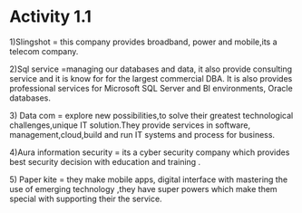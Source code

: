 # Activity 1.1

1\)Slingshot = this company provides broadband, power and mobile,its a telecom company.

2\)Sql service =managing our databases and data, it also provide consulting service  and it is know for for the largest commercial DBA. It is also provides professional services for Microsoft SQL Server and BI environments, Oracle databases. 

3\) Data com =   explore new possibilities,to solve their greatest technological challenges,unique IT solution.They provide services in software, management,cloud,build and run IT systems and process for business.

4\)Aura information security = its a cyber security company which provides best security decision with education and training .

5\) Paper kite = they make mobile apps, digital interface with mastering the use of emerging technology ,they have super powers which make them special with supporting their the service.

